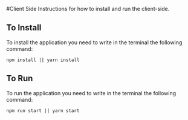 #Client Side
Instructions for how to install and run the client-side.

To Install
---------
To install the application you need to write in the terminal the following command:

```
npm install || yarn install
```

To Run
---------
To run the application you need to write in the terminal the following command:

```
npm run start || yarn start
```